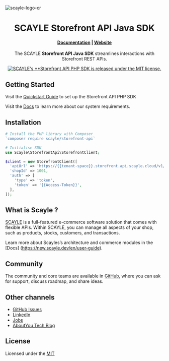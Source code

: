 ![scayle-logo-cr](https://cdn-prod.scayle.com/public/media/general/SCAYLE-Commerce-Engine-header.png)

<h1 align="center">
  SCAYLE Storefront API Java SDK
</h1>

<h4 align="center">
  <a href="https://new.scayle.dev">Documentation</a> |
  <a href="https://www.scayle.com/">Website</a>
</h4>

<p align="center">
  The SCAYLE <strong>Storefront API Java SDK</strong> streamlines interactions with Storefront REST APIs.
</p>
<p align="center">
  <a href="#"><img src="https://img.shields.io/badge/license-MIT-blue.svg" alt="SCAYLE's **Storefront API PHP SDK is released under the MIT license." /></a>
</p>

## Getting Started

Visit the [Quickstart Guide](https://new.scayle.dev/en/developer-guide/introduction/apis#sdk-setup) to set up the Storefront API PHP SDK

Visit the [Docs](https://new.scayle.dev) to learn more about our system requirements.

## Installation
```PHP
# Install the PHP library with Composer
`composer require scayle/storefront-api`

# Initialise SDK
use Scayle\StorefrontApi\StorefrontClient;

$client = new StorefrontClient([
  'apiUrl' => 'https://{{tenant-space}}.storefront.api.scayle.cloud/v1/',
  'shopId' => 1001,
  'auth' => [
    'type' => 'token',
    'token' => '{{Access-Token}}',
  ],
]);
```
## What is Scayle ?

[SCAYLE](https://scayle.com) is a full-featured e-commerce software solution that comes with flexible APIs. Within SCAYLE, you can manage all aspects of your shop, such as products, stocks, customers, and transactions.

Learn more about Scayles’s architecture and commerce modules in the [Docs] (https://new.scayle.dev/en/user-guide).



##  Community

The community and core teams are available in [GitHub](https://github.com/scayle/), where you can ask for support, discuss roadmap, and share ideas.

## Other channels

- [GitHub Issues](https://github.com/scayle/storefront-api-java-sdk/issues)
- [LinkedIn](https://www.linkedin.com/company/scaylecommerce/)
- [Jobs](https://careers.smartrecruiters.com/ABOUTYOUGmbH/scayle)
- [AboutYou Tech Blog](https://aboutyou.tech/)

## License
Licensed under the [MIT](https://opensource.org/license/mit/)
